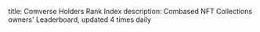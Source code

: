 title: Comverse Holders Rank Index
description: Combased NFT Collections owners' Leaderboard, updated 4 times daily